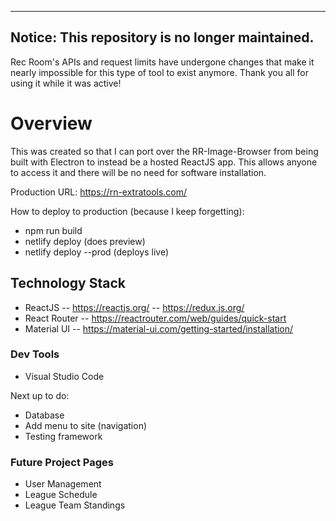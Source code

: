 ----------------------------------------------------------
**Notice: This repository is no longer maintained.** 
----------------------------------------------------------
Rec Room's APIs and request limits have undergone changes that make it nearly impossible for this type of tool to exist anymore. Thank you all for using it while it was active!

# Overview
This was created so that I can port over the RR-Image-Browser from being built with Electron to instead be a hosted ReactJS app.  This allows anyone to access it and there will be no need for software installation.

Production URL: https://rn-extratools.com/

How to deploy to production (because I keep forgetting):
- npm run build
- netlify deploy (does preview)
- netlify deploy --prod (deploys live)

## Technology Stack
 - ReactJS
 -- https://reactjs.org/
 -- https://redux.js.org/
 - React Router
 -- https://reactrouter.com/web/guides/quick-start
 - Material UI
 -- https://material-ui.com/getting-started/installation/
 
 ### Dev Tools
  - Visual Studio Code

Next up to do:
 - Database
 - Add menu to site (navigation)
 - Testing framework

### Future Project Pages
 - User Management
 - League Schedule
 - League Team Standings
